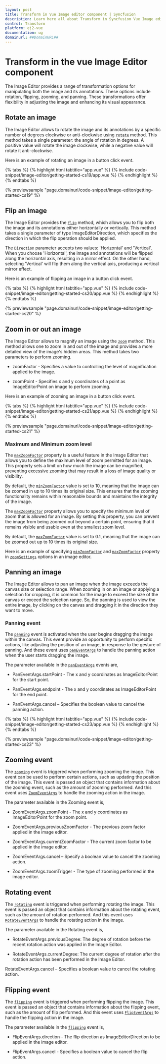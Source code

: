 ```yaml
---
layout: post
title: Transform in Vue Image editor component | Syncfusion
description: Learn here all about Transform in Syncfusion Vue Image editor component of Syncfusion Essential JS 2 and more.
control: Transform 
platform: ej2-vue
documentation: ug
domainurl: ##DomainURL##
---
```


# Transform in the vue Image Editor component

The Image Editor provides a range of transformation options for manipulating both the image and its annotations. These options include rotation, flipping, zooming, and panning. These transformations offer flexibility in adjusting the image and enhancing its visual appearance. 

## Rotate an image

The Image Editor allows to rotate the image and its annotations by a specific number of degrees clockwise or anti-clockwise using [`rotate`](https://ej2.syncfusion.com/vue/documentation/api/image-editor/#rotate) method. This method takes a single parameter: the angle of rotation in degrees. A positive value will rotate the image clockwise, while a negative value will rotate it anti-clockwise. 

Here is an example of rotating an image in a button click event.

{% tabs %}
{% highlight html tabtitle="app.vue" %}
{% include code-snippet/image-editor/getting-started-cs19/app.vue %}
{% endhighlight %}
{% endtabs %}
        
{% previewsample "page.domainurl/code-snippet/image-editor/getting-started-cs19" %}

## Flip an image

The Image Editor provides the [`flip`](https://ej2.syncfusion.com/vue/documentation/api/image-editor/#flip) method, which allows you to flip both the image and its annotations either horizontally or vertically. This method takes a single parameter of type ImageEditorDirection, which specifies the direction in which the flip operation should be applied. 

The [`Direction`](https://ej2.syncfusion.com/vue/documentation/api/image-editor/direction/) parameter accepts two values: 'Horizontal' and 'Vertical'. When you choose 'Horizontal', the image and annotations will be flipped along the horizontal axis, resulting in a mirror effect. On the other hand, selecting 'Vertical' will flip them along the vertical axis, producing a vertical mirror effect. 

Here is an example of flipping an image in a button click event. 

{% tabs %}
{% highlight html tabtitle="app.vue" %}
{% include code-snippet/image-editor/getting-started-cs20/app.vue %}
{% endhighlight %}
{% endtabs %}
        
{% previewsample "page.domainurl/code-snippet/image-editor/getting-started-cs20" %}

## Zoom in or out an image 

The Image Editor allows to magnify an image using the [`zoom`](https://ej2.syncfusion.com/vue/documentation/api/image-editor/#zoom) method. This method allows one to zoom in and out of the image and provides a more detailed view of the image's hidden areas. This method takes two parameters to perform zooming. 

* zoomFactor - Specifies a value to controlling the level of magnification applied to the image. 

* zoomPoint - Specifies x and y coordinates of a point as ImageEditorPoint on image to perform zooming. 

Here is an example of zooming an image in a button click event.

{% tabs %}
{% highlight html tabtitle="app.vue" %}
{% include code-snippet/image-editor/getting-started-cs21/app.vue %}
{% endhighlight %}
{% endtabs %}
        
{% previewsample "page.domainurl/code-snippet/image-editor/getting-started-cs21" %}

### Maximum and Minimum zoom level 

The [`maxZoomFactor`](https://ej2.syncfusion.com/vue/documentation/api/image-editor/zoomSettingsModel/#maxzoomfactor) property is a useful feature in the Image Editor that allows you to define the maximum level of zoom permitted for an image. This property sets a limit on how much the image can be magnified, preventing excessive zooming that may result in a loss of image quality or visibility. 

By default, the [`minZoomFactor`](https://ej2.syncfusion.com/vue/documentation/api/image-editor/zoomSettingsModel/#minzoomfactor) value is set to 10, meaning that the image can be zoomed in up to 10 times its original size. This ensures that the zooming functionality remains within reasonable bounds and maintains the integrity of the image. 

The [`maxZoomFactor`](https://ej2.syncfusion.com/vue/documentation/api/image-editor/zoomSettingsModel/#maxzoomfactor) property allows you to specify the minimum level of zoom that is allowed for an image. By setting this property, you can prevent the image from being zoomed out beyond a certain point, ensuring that it remains visible and usable even at the smallest zoom level. 

By default, the [`maxZoomFactor`](https://ej2.syncfusion.com/vue/documentation/api/image-editor/zoomSettingsModel/#maxzoomfactor) value is set to 0.1, meaning that the image can be zoomed out up to 10 times its original size. 

Here is an example of specifying [`minZoomFactor`](https://ej2.syncfusion.com/vue/documentation/api/image-editor/zoomSettingsModel/#minzoomfactor) and [`maxZoomFactor`](https://ej2.syncfusion.com/vue/documentation/api/image-editor/zoomSettingsModel/#maxzoomfactor) property in [`zoomSettings`](https://ej2.syncfusion.com/vue/documentation/api/image-editor/zoomSettings/) options in an image editor.

## Panning an image

The Image Editor allows to pan an image when the image exceeds the canvas size or selection range. When zooming in on an image or applying a selection for cropping, it is common for the image to exceed the size of the canvas or exceed the selection range. So, the panning is used to view the entire image, by clicking on the canvas and dragging it in the direction they want to move.

### Panning event

The [`panning`](https://helpej2.syncfusion.com/vue/documentation/api/image-editor#panning) event is activated when the user begins dragging the image within the canvas. This event provide an opportunity to perform specific actions, like adjusting the position of an image, in response to the gesture of panning. And these event uses [`panEventArgs`](https://helpej2.syncfusion.com/vue/documentation/api/image-editor/panEventArgs/) to handle the panning action when the user starts dragging the image. 

The parameter available in the [`panEventArgs`](https://ej2.syncfusion.com/vue/documentation/api/image-editor/#paneventargs) events are, 

* PanEventArgs.startPoint - The x and y coordinates as ImageEditorPoint for the start point. 

* PanEventArgs.endpoint - The x and y coordinates as ImageEditorPoint for the end point. 

* PanEventArgs.cancel – Specifies the boolean value to cancel the panning action.

{% tabs %}
{% highlight html tabtitle="app.vue" %}
{% include code-snippet/image-editor/getting-started-cs23/app.vue %}
{% endhighlight %}
{% endtabs %}
        
{% previewsample "page.domainurl/code-snippet/image-editor/getting-started-cs23" %}

## Zooming event 

The [`zooming`](https://helpej2.syncfusion.com/vue/documentation/api/image-editor/#zooming) event is triggered when performing zooming the image. This event can be used to perform certain actions, such as updating the position of the image. This event is passed an object that contains information about the zooming event, such as the amount of zooming performed. And this event uses [`ZoomEventArgs`](https://helpej2.syncfusion.com/vue/documentation/api/image-editor/zoomEventArgs/) to handle the zooming action in the image.

The parameter available in the Zooming event is, 

* ZoomEventArgs.zoomPoint - The x and y coordinates as ImageEditorPoint for the zoom point. 

* ZoomEventArgs.previousZoomFactor - The previous zoom factor applied in the image editor. 

* ZoomEventArgs.currentZoomFactor - The current zoom factor to be applied in the image editor. 

* ZoomEventArgs.cancel – Specify a boolean value to cancel the zooming action. 

* ZoomEventArgs.zoomTrigger - The type of zooming performed in the image editor. 

## Rotating event 

The [`rotating`](https://ej2.syncfusion.com/vue/documentation/api/image-editor#rotating) event is triggered when performing rotating the image. This event is passed an object that contains information about the rotating event, such as the amount of rotation performed. And this event uses [`RotateEventArgs`](https://helpej2.syncfusion.com/vue/documentation/api/image-editor/rotateEventArgs/) to handle the rotating action in the image.

The parameter available in the Rotating event is, 

* RotateEventArgs.previousDegree: The degree of rotation before the recent rotation action was applied in the Image Editor. 

* RotateEventArgs.currentDegree: The current degree of rotation after the rotation action has been performed in the Image Editor. 

RotateEventArgs.cancel – Specifies a boolean value to cancel the rotating action. 

## Flipping event 

The [`flipping`](https://ej2.syncfusion.com/vue/documentation/api/image-editor#flipping) event is triggered when performing flipping the image. This event is passed an object that contains information about the flipping event, such as the amount of flip performed. And this event uses [`FlipEventArgs`](https://helpej2.syncfusion.com/vue/documentation/api/image-editor/flipEventArgs/) to handle the flipping action in the image.

The parameter available in the [`flipping`](https://ej2.syncfusion.com/vue/documentation/api/image-editor/#flipping) event is, 

* FlipEventArgs.direction - The flip direction as ImageEditorDirection to be applied in the image editor. 

* FlipEventArgs.cancel - Specifies a boolean value to cancel the flip action. 
